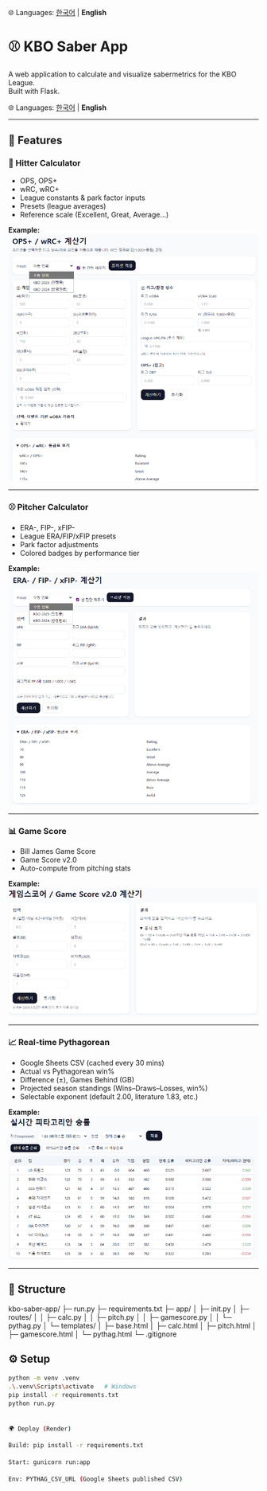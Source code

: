 🌐 Languages: [한국어](README.md) | **English**


# ⚾ KBO Saber App

A web application to calculate and visualize sabermetrics for the KBO League.  
Built with Flask.

🌐 Languages: [한국어](README.md) | **English**

---

## 🚀 Features

### 🥎 Hitter Calculator
- OPS, OPS+
- wRC, wRC+
- League constants & park factor inputs
- Presets (league averages)
- Reference scale (Excellent, Great, Average…)

**Example:**  
![OPS+, wRC+ Calculator](docs/screenshots/calc_hitter.png)

---

### ⚾ Pitcher Calculator
- ERA-, FIP-, xFIP-
- League ERA/FIP/xFIP presets
- Park factor adjustments
- Colored badges by performance tier

**Example:**  
![Pitcher Calculator](docs/screenshots/calc_pitcher.png)

---

### 📊 Game Score
- Bill James Game Score
- Game Score v2.0
- Auto-compute from pitching stats

**Example:**  
![Game Score](docs/screenshots/calc_gamescore.png)

---

### 📈 Real-time Pythagorean
- Google Sheets CSV (cached every 30 mins)
- Actual vs Pythagorean win%
- Difference (±), Games Behind (GB)
- Projected season standings (Wins–Draws–Losses, win%)
- Selectable exponent (default 2.00, literature 1.83, etc.)

**Example:**  
![Pythagorean](docs/screenshots/pythagorean.png)

---

## 📂 Structure
kbo-saber-app/
├─ run.py
├─ requirements.txt
├─ app/
│ ├─ init.py
│ ├─ routes/
│ │ ├─ calc.py
│ │ ├─ pitch.py
│ │ ├─ gamescore.py
│ │ └─ pythag.py
│ └─ templates/
│ ├─ base.html
│ ├─ calc.html
│ ├─ pitch.html
│ ├─ gamescore.html
│ └─ pythag.html
└─ .gitignore


## ⚙️ Setup
```bash
python -m venv .venv
.\.venv\Scripts\activate   # Windows
pip install -r requirements.txt
python run.py


🌍 Deploy (Render)

Build: pip install -r requirements.txt

Start: gunicorn run:app

Env: PYTHAG_CSV_URL (Google Sheets published CSV)